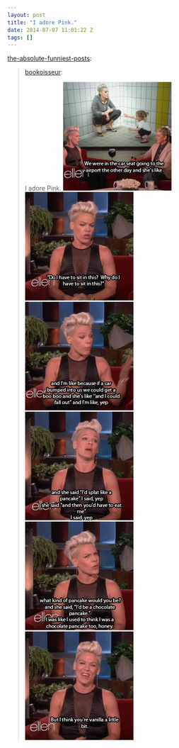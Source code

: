 ```yaml
---
layout: post
title: "I adore Pink."
date: 2014-07-07 11:01:22 Z
tags: []
---
```

[the-absolute-funniest-posts](http://funniest.1000notes.com/post/67526264201/bookoisseur-i-adore-pink):

> [bookoisseur](http://bookoisseur.tumblr.com/post/62059533312/i-fucking-adore-pink):
> 
> I adore Pink.
![](/media/2014/07/91037833105_0.gif)
![](/media/2014/07/91037833105_1.gif)
![](/media/2014/07/91037833105_2.gif)
![](/media/2014/07/91037833105_3.gif)
![](/media/2014/07/91037833105_4.gif)
![](/media/2014/07/91037833105_5.gif)
